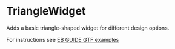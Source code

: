 ﻿# TriangleWidget

Adds a basic triangle-shaped widget for different design options.

For instructions see [EB GUIDE GTF examples](../../Readme.md)

